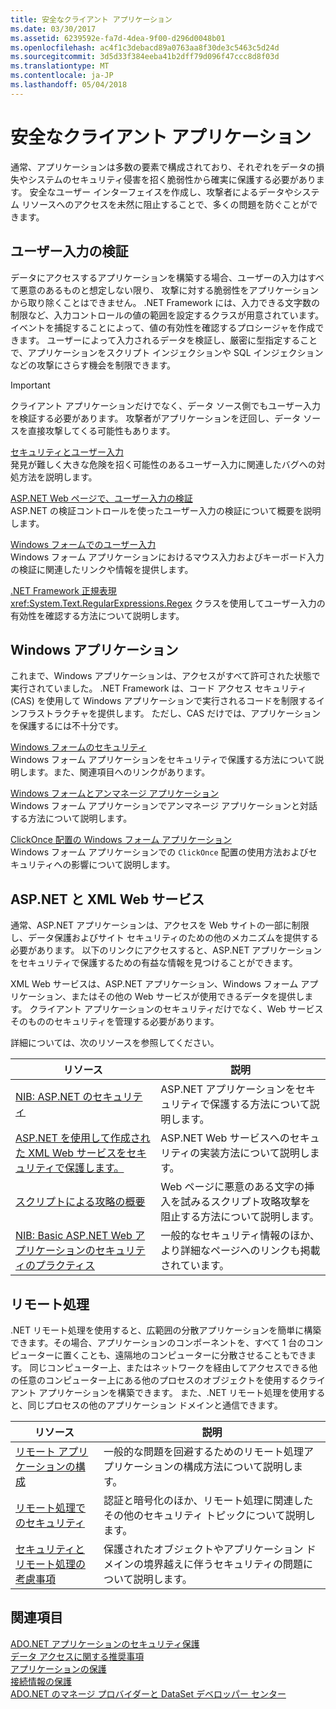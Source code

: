 ```yaml
---
title: 安全なクライアント アプリケーション
ms.date: 03/30/2017
ms.assetid: 6239592e-fa7d-4dea-9f00-d296d0048b01
ms.openlocfilehash: ac4f1c3debacd89a0763aa8f30de3c5463c5d24d
ms.sourcegitcommit: 3d5d33f384eeba41b2dff79d096f47ccc8d8f03d
ms.translationtype: MT
ms.contentlocale: ja-JP
ms.lasthandoff: 05/04/2018
---
```

# <a name="secure-client-applications"></a>安全なクライアント アプリケーション
通常、アプリケーションは多数の要素で構成されており、それぞれをデータの損失やシステムのセキュリティ侵害を招く脆弱性から確実に保護する必要があります。 安全なユーザー インターフェイスを作成し、攻撃者によるデータやシステム リソースへのアクセスを未然に阻止することで、多くの問題を防ぐことができます。  
  
## <a name="validate-user-input"></a>ユーザー入力の検証  
 データにアクセスするアプリケーションを構築する場合、ユーザーの入力はすべて悪意のあるものと想定しない限り、 攻撃に対する脆弱性をアプリケーションから取り除くことはできません。 .NET Framework には、入力できる文字数の制限など、入力コントロールの値の範囲を設定するクラスが用意されています。 イベントを捕捉することによって、値の有効性を確認するプロシージャを作成できます。 ユーザーによって入力されるデータを検証し、厳密に型指定することで、アプリケーションをスクリプト インジェクションや SQL インジェクションなどの攻撃にさらす機会を制限できます。  
  
> [!IMPORTANT]
>  クライアント アプリケーションだけでなく、データ ソース側でもユーザー入力を検証する必要があります。 攻撃者がアプリケーションを迂回し、データ ソースを直接攻撃してくる可能性もあります。  
  
 [セキュリティとユーザー入力](../../../../docs/standard/security/security-and-user-input.md)  
 発見が難しく大きな危険を招く可能性のあるユーザー入力に関連したバグへの対処方法を説明します。  
  
 [ASP.NET Web ページで、ユーザー入力の検証](http://msdn.microsoft.com/library/4ad3dacb-89e0-4cee-89ac-40a3f2a85461)  
 ASP.NET の検証コントロールを使ったユーザー入力の検証について概要を説明します。  
  
 [Windows フォームでのユーザー入力](../../../../docs/framework/winforms/user-input-in-windows-forms.md)  
 Windows フォーム アプリケーションにおけるマウス入力およびキーボード入力の検証に関連したリンクや情報を提供します。  
  
 [.NET Framework 正規表現](../../../../docs/standard/base-types/regular-expressions.md)  
 <xref:System.Text.RegularExpressions.Regex> クラスを使用してユーザー入力の有効性を確認する方法について説明します。  
  
## <a name="windows-applications"></a>Windows アプリケーション  
 これまで、Windows アプリケーションは、アクセスがすべて許可された状態で実行されていました。 .NET Framework は、コード アクセス セキュリティ (CAS) を使用して Windows アプリケーションで実行されるコードを制限するインフラストラクチャを提供します。 ただし、CAS だけでは、アプリケーションを保護するには不十分です。  
  
 [Windows フォームのセキュリティ](../../../../docs/framework/winforms/windows-forms-security.md)  
 Windows フォーム アプリケーションをセキュリティで保護する方法について説明します。また、関連項目へのリンクがあります。  
  
 [Windows フォームとアンマネージ アプリケーション](../../../../docs/framework/winforms/advanced/windows-forms-and-unmanaged-applications.md)  
 Windows フォーム アプリケーションでアンマネージ アプリケーションと対話する方法について説明します。  
  
 [ClickOnce 配置の Windows フォーム アプリケーション](http://msdn.microsoft.com/library/34d8c770-48f2-460c-8d67-4ea5684511df)  
 Windows フォーム アプリケーションでの `ClickOnce` 配置の使用方法およびセキュリティへの影響について説明します。  
  
## <a name="aspnet-and-xml-web-services"></a>ASP.NET と XML Web サービス  
 通常、ASP.NET アプリケーションは、アクセスを Web サイトの一部に制限し、データ保護およびサイト セキュリティのための他のメカニズムを提供する必要があります。 以下のリンクにアクセスすると、ASP.NET アプリケーションをセキュリティで保護するための有益な情報を見つけることができます。  
  
 XML Web サービスは、ASP.NET アプリケーション、Windows フォーム アプリケーション、またはその他の Web サービスが使用できるデータを提供します。 クライアント アプリケーションのセキュリティだけでなく、Web サービスそのもののセキュリティを管理する必要があります。  
  
 詳細については、次のリソースを参照してください。  
  
|リソース|説明|  
|--------------|-----------------|  
|[NIB: ASP.NET のセキュリティ](http://msdn.microsoft.com/library/04b37532-18d9-40b4-8e5f-ee09a70b311d)|ASP.NET アプリケーションをセキュリティで保護する方法について説明します。|  
|[ASP.NET を使用して作成された XML Web サービスをセキュリティで保護します。](http://msdn.microsoft.com/library/354b2ab1-2782-4542-b32a-dc560178b90c)|ASP.NET Web サービスへのセキュリティの実装方法について説明します。|  
|[スクリプトによる攻略の概要](http://msdn.microsoft.com/library/772c7312-211a-4eb3-8d6e-eec0aa1dcc07)|Web ページに悪意のある文字の挿入を試みるスクリプト攻略攻撃を阻止する方法について説明します。|  
|[NIB: Basic ASP.NET Web アプリケーションのセキュリティのプラクティス](http://msdn.microsoft.com/library/94a52ab8-731d-417e-b997-721baf43df38)|一般的なセキュリティ情報のほか、より詳細なページへのリンクも掲載されています。|  
  
## <a name="remoting"></a>リモート処理  
 .NET リモート処理を使用すると、広範囲の分散アプリケーションを簡単に構築できます。その場合、アプリケーションのコンポーネントを、すべて 1 台のコンピューターに置くことも、遠隔地のコンピューターに分散させることもできます。 同じコンピューター上、またはネットワークを経由してアクセスできる他の任意のコンピューター上にある他のプロセスのオブジェクトを使用するクライアント アプリケーションを構築できます。 また、.NET リモート処理を使用すると、同じプロセスの他のアプリケーション ドメインと通信できます。  
  
|リソース|説明|  
|--------------|-----------------|  
|[リモート アプリケーションの構成](http://msdn.microsoft.com/library/92c0c097-d984-4315-835b-7490ecdf1097)|一般的な問題を回避するためのリモート処理アプリケーションの構成方法について説明します。|  
|[リモート処理でのセキュリティ](http://msdn.microsoft.com/library/9574262c-d4b1-41c5-8600-24ff147c0add)|認証と暗号化のほか、リモート処理に関連したその他のセキュリティ トピックについて説明します。|  
|[セキュリティとリモート処理の考慮事項](../../../../docs/framework/misc/security-and-remoting-considerations.md)|保護されたオブジェクトやアプリケーション ドメインの境界越えに伴うセキュリティの問題について説明します。|  
  
## <a name="see-also"></a>関連項目  
 [ADO.NET アプリケーションのセキュリティ保護](../../../../docs/framework/data/adonet/securing-ado-net-applications.md)  
 [データ アクセスに関する推奨事項](http://msdn.microsoft.com/library/72411f32-d12a-4de8-b961-e54fca7faaf5)  
 [アプリケーションの保護](/visualstudio/ide/securing-applications)  
 [接続情報の保護](../../../../docs/framework/data/adonet/protecting-connection-information.md)  
 [ADO.NET のマネージ プロバイダーと DataSet デベロッパー センター](http://go.microsoft.com/fwlink/?LinkId=217917)
